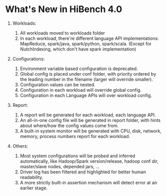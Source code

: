 # What's New in HiBench 4.0 #

1. Workloads:

    1. All workloads moved to workloads folder
    2. In each workload, there're different language API implementations: MapReduce, spark/java, spark/python, spark/scala. (Except for NutchIndexing, which don't have spark implementation)
    
2. Configurations:

    1. Environment variable based configuration is deprecated.
    2. Global config is placed under conf folder, with priority
    ordered by the leading number in the filename (larger will
    override smaller).
    3. Configuration values can be nested.
    4. Configuration in each workload will override global config.
    5. Configuration in each Language APIs will over workload config.
    
3. Report:

    1. A report will be generated for each workload, each language
    API.
    2. An all-in-one config file will be generated in report folder,
    with hints about where/how the config values come from.
    3. A built-in system monitor will be generated with CPU, disk,
    network, memory, process numbers report for each workload.
    
4. Others:

    1. Most system configurations will be probed and inferred
    automatically, like Hadoop/Spark version/release, hadoop conf dir,
    master/slave nodes, depended jars, ...
    2. Driver log has been filtered and highlighted for better human
    readability.
    3. A more strictly built-in assertion mechanism will detect error
    at an earlier stage.
    